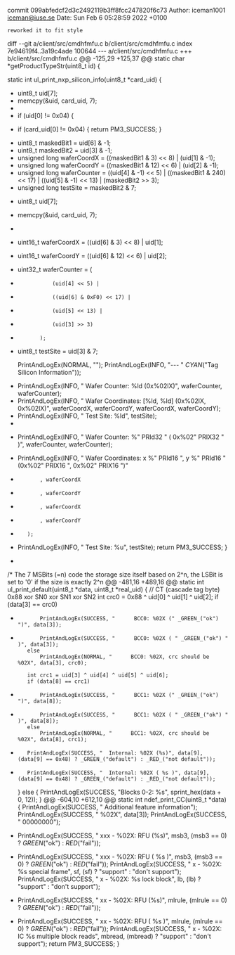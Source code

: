 commit 099abfedcf2d3c2492119b3ff8fcc247820f6c73
Author: iceman1001 <iceman@iuse.se>
Date:   Sun Feb 6 05:28:59 2022 +0100

    reworked it to fit style

diff --git a/client/src/cmdhfmfu.c b/client/src/cmdhfmfu.c
index 7e94619f4..3a19c4ade 100644
--- a/client/src/cmdhfmfu.c
+++ b/client/src/cmdhfmfu.c
@@ -125,29 +125,37 @@ static char *getProductTypeStr(uint8_t id) {
 
 static int ul_print_nxp_silicon_info(uint8_t *card_uid) {
 
-    uint8_t uid[7];
-    memcpy(&uid, card_uid, 7);
-
-    if (uid[0] != 0x04) {
+    if (card_uid[0] != 0x04) {
         return PM3_SUCCESS;
     }
 
-    uint8_t maskedBit1 = uid[6] & -1;
-    uint8_t maskedBit2 = uid[3] & -1;
-    unsigned long waferCoordX = ((maskedBit1 & 3) << 8) | (uid[1] & -1);
-    unsigned long waferCoordY = ((maskedBit1 & 12) << 6) | (uid[2] & -1);
-    unsigned long waferCounter = ((uid[4] & -1) << 5) | ((maskedBit1 & 240) << 17) | ((uid[5] & -1) << 13) | (maskedBit2 >> 3);
-    unsigned long testSite = maskedBit2 & 7;
+    uint8_t uid[7];
+    memcpy(&uid, card_uid, 7);
+
+    uint16_t waferCoordX = ((uid[6] & 3) << 8) | uid[1];
+    uint16_t waferCoordY = ((uid[6] & 12) << 6) | uid[2];
+    uint32_t waferCounter = (
+                (uid[4] << 5) |
+                ((uid[6] & 0xF0) << 17) |
+                (uid[5] << 13) |
+                (uid[3] >> 3)
+            );
+    uint8_t testSite = uid[3] & 7;
 
     PrintAndLogEx(NORMAL, "");
     PrintAndLogEx(INFO, "--- " _CYAN_("Tag Silicon Information"));
-    PrintAndLogEx(INFO, "       Wafer Counter: %ld (0x%02lX)", waferCounter, waferCounter);
-    PrintAndLogEx(INFO, "   Wafer Coordinates: [%ld, %ld] (0x%02lX, 0x%02lX)", waferCoordX, waferCoordY, waferCoordX, waferCoordY);
-    PrintAndLogEx(INFO, "           Test Site: %ld", testSite);
-
+    PrintAndLogEx(INFO, "       Wafer Counter: %" PRId32 " ( 0x%02" PRIX32 " )", waferCounter, waferCounter);
+    PrintAndLogEx(INFO, "   Wafer Coordinates: x %" PRId16 ", y %" PRId16 " (0x%02" PRIX16 ", 0x%02" PRIX16 ")"
+            , waferCoordX
+            , waferCoordY
+            , waferCoordX
+            , waferCoordY
+        );
+    PrintAndLogEx(INFO, "           Test Site: %u", testSite);
     return PM3_SUCCESS;
 }
 
+
 /*
   The 7 MSBits (=n) code the storage size itself based on 2^n,
   the LSBit is set to '0' if the size is exactly 2^n
@@ -481,16 +489,16 @@ static int ul_print_default(uint8_t *data, uint8_t *real_uid) {
         // CT (cascade tag byte) 0x88 xor SN0 xor SN1 xor SN2
         int crc0 = 0x88 ^ uid[0] ^ uid[1] ^ uid[2];
         if (data[3] == crc0)
-            PrintAndLogEx(SUCCESS, "      BCC0: %02X (" _GREEN_("ok") ")", data[3]);
+            PrintAndLogEx(SUCCESS, "      BCC0: %02X ( " _GREEN_("ok") " )", data[3]);
         else
             PrintAndLogEx(NORMAL, "      BCC0: %02X, crc should be %02X", data[3], crc0);
 
         int crc1 = uid[3] ^ uid[4] ^ uid[5] ^ uid[6];
         if (data[8] == crc1)
-            PrintAndLogEx(SUCCESS, "      BCC1: %02X (" _GREEN_("ok") ")", data[8]);
+            PrintAndLogEx(SUCCESS, "      BCC1: %02X ( " _GREEN_("ok") " )", data[8]);
         else
             PrintAndLogEx(NORMAL, "      BCC1: %02X, crc should be %02X", data[8], crc1);
-        PrintAndLogEx(SUCCESS, "  Internal: %02X (%s)", data[9], (data[9] == 0x48) ? _GREEN_("default") : _RED_("not default"));
+        PrintAndLogEx(SUCCESS, "  Internal: %02X ( %s )", data[9], (data[9] == 0x48) ? _GREEN_("default") : _RED_("not default"));
     } else {
         PrintAndLogEx(SUCCESS, "Blocks 0-2: %s", sprint_hex(data + 0, 12));
     }
@@ -604,10 +612,10 @@ static int ndef_print_CC(uint8_t *data) {
     PrintAndLogEx(SUCCESS, "  Additional feature information");
     PrintAndLogEx(SUCCESS, "  %02X", data[3]);
     PrintAndLogEx(SUCCESS, "  00000000");
-    PrintAndLogEx(SUCCESS, "  xxx      - %02X: RFU (%s)", msb3, (msb3 == 0) ? _GREEN_("ok") : _RED_("fail"));
+    PrintAndLogEx(SUCCESS, "  xxx      - %02X: RFU ( %s )", msb3, (msb3 == 0) ? _GREEN_("ok") : _RED_("fail"));
     PrintAndLogEx(SUCCESS, "     x     - %02X: %s special frame", sf, (sf) ? "support" : "don\'t support");
     PrintAndLogEx(SUCCESS, "      x    - %02X: %s lock block", lb, (lb) ? "support" : "don\'t support");
-    PrintAndLogEx(SUCCESS, "       xx  - %02X: RFU (%s)", mlrule, (mlrule == 0) ? _GREEN_("ok") : _RED_("fail"));
+    PrintAndLogEx(SUCCESS, "       xx  - %02X: RFU ( %s )", mlrule, (mlrule == 0) ? _GREEN_("ok") : _RED_("fail"));
     PrintAndLogEx(SUCCESS, "         x - %02X: IC %s multiple block reads", mbread, (mbread) ? "support" : "don\'t support");
     return PM3_SUCCESS;
 }
